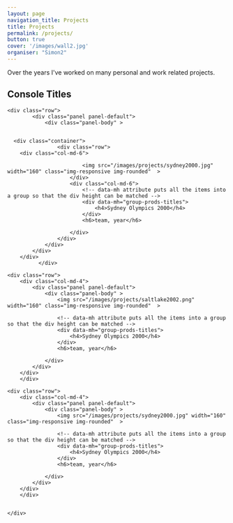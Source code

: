 ```yaml
---
layout: page
navigation_title: Projects
title: Projects
permalink: /projects/
button: true
cover: '/images/wall2.jpg'
organiser: "Simon2"
---
```



Over the years I've worked on many personal and work related projects.

## Console Titles

<div class="container">

    <div class="row">
            <div class="panel panel-default">
                <div class="panel-body" >


      <div class="container">              
                    <div class="row">  
        <div class="col-md-6">

                            <img src="/images/projects/sydney2000.jpg" width="160" class="img-responsive img-rounded"  >
                        </div>             
                        <div class="col-md-6">
                            <!-- data-mh attribute puts all the items into a group so that the div height can be matched -->
                            <div data-mh="group-prods-titles">
                                <h4>Sydney Olympics 2000</h4> 
                            </div>
                            <h6>team, year</h6> 

                        </div>             
                    </div>             
                </div>       
            </div>
        </div>
              </div>

    <div class="row">
        <div class="col-md-4">
            <div class="panel panel-default">
                <div class="panel-body" >                    
                    <img src="/images/projects/saltlake2002.png" width="160" class="img-responsive img-rounded"  >

                    <!-- data-mh attribute puts all the items into a group so that the div height can be matched -->
                    <div data-mh="group-prods-titles">
                        <h4>Sydney Olympics 2000</h4> 
                    </div>
                    <h6>team, year</h6> 

                </div>                
            </div>
        </div>
        </div>

    <div class="row">        
        <div class="col-md-4">
            <div class="panel panel-default">
                <div class="panel-body" >                    
                    <img src="/images/projects/sydney2000.jpg" width="160" class="img-responsive img-rounded"  >

                    <!-- data-mh attribute puts all the items into a group so that the div height can be matched -->
                    <div data-mh="group-prods-titles">
                        <h4>Sydney Olympics 2000</h4> 
                    </div>
                    <h6>team, year</h6> 

                </div>                
            </div>
        </div>
        </div>


    </div>
</div>
